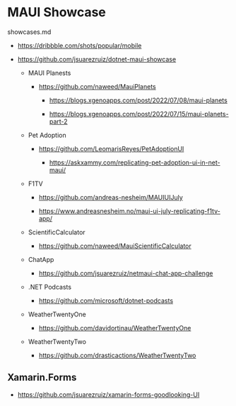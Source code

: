 # MAUI Showcase

showcases.md

*   https://dribbble.com/shots/popular/mobile

*   https://github.com/jsuarezruiz/dotnet-maui-showcase

    *   MAUI Planests
    
        *   https://github.com/naweed/MauiPlanets

            *   https://blogs.xgenoapps.com/post/2022/07/08/maui-planets

            *   https://blogs.xgenoapps.com/post/2022/07/15/maui-planets-part-2

    *   Pet Adoption

        *   https://github.com/LeomarisReyes/PetAdoptionUI
        
            *   https://askxammy.com/replicating-pet-adoption-ui-in-net-maui/

    *   F1TV

        *   https://github.com/andreas-nesheim/MAUIUIJuly

        *   https://www.andreasnesheim.no/maui-ui-july-replicating-f1tv-app/

    *   ScientificCalculator

        *   https://github.com/naweed/MauiScientificCalculator

    *   ChatApp

        *   https://github.com/jsuarezruiz/netmaui-chat-app-challenge

    *   .NET Podcasts

        *   https://github.com/microsoft/dotnet-podcasts

    *   WeatherTwentyOne

        *   https://github.com/davidortinau/WeatherTwentyOne

    *   WeatherTwentyTwo

        *   https://github.com/drasticactions/WeatherTwentyTwo


## Xamarin.Forms 

*   https://github.com/jsuarezruiz/xamarin-forms-goodlooking-UI